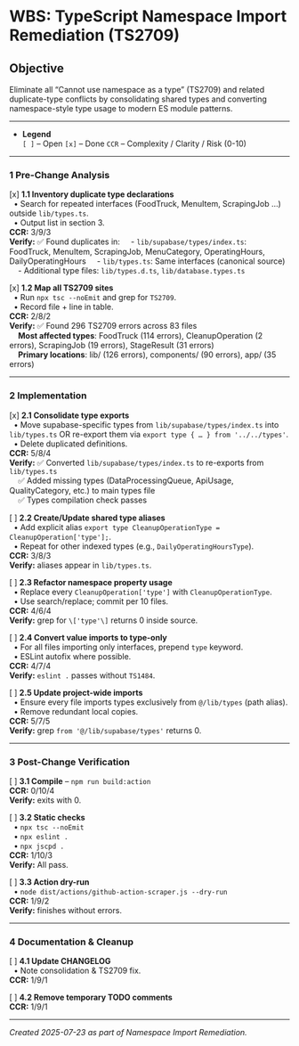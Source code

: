 # WBS: TypeScript Namespace Import Remediation (TS2709)

## Objective
Eliminate all “Cannot use namespace as a type” (TS2709) and related duplicate-type conflicts by consolidating shared types and converting namespace-style type usage to modern ES module patterns.

---

- **Legend**  
  `[ ]` – Open  `[x]` – Done  `CCR` – Complexity / Clarity / Risk (0-10)

---

### 1 Pre-Change Analysis

[x] **1.1 Inventory duplicate type declarations**  
&nbsp;&nbsp;• Search for repeated interfaces (FoodTruck, MenuItem, ScrapingJob …) outside `lib/types.ts`.  
&nbsp;&nbsp;• Output list in section 3.  
**CCR:** 3/9/3  
**Verify:** ✅ Found duplicates in:
&nbsp;&nbsp;&nbsp;&nbsp;- `lib/supabase/types/index.ts`: FoodTruck, MenuItem, ScrapingJob, MenuCategory, OperatingHours, DailyOperatingHours
&nbsp;&nbsp;&nbsp;&nbsp;- `lib/types.ts`: Same interfaces (canonical source)
&nbsp;&nbsp;&nbsp;&nbsp;- Additional type files: `lib/types.d.ts`, `lib/database.types.ts`

[x] **1.2 Map all TS2709 sites**  
&nbsp;&nbsp;• Run `npx tsc --noEmit` and grep for `TS2709`.  
&nbsp;&nbsp;• Record file + line in table.  
**CCR:** 2/8/2  
**Verify:** ✅ Found 296 TS2709 errors across 83 files  
&nbsp;&nbsp;&nbsp;&nbsp;**Most affected types**: FoodTruck (114 errors), CleanupOperation (2 errors), ScrapingJob (19 errors), StageResult (31 errors)  
&nbsp;&nbsp;&nbsp;&nbsp;**Primary locations**: lib/ (126 errors), components/ (90 errors), app/ (35 errors)

---

### 2 Implementation

[x] **2.1 Consolidate type exports**  
&nbsp;&nbsp;• Move supabase-specific types from `lib/supabase/types/index.ts` into `lib/types.ts` OR re-export them via `export type { … } from '../../types'`.  
&nbsp;&nbsp;• Delete duplicated definitions.  
**CCR:** 5/8/4  
**Verify:** ✅ Converted `lib/supabase/types/index.ts` to re-exports from `lib/types.ts`  
&nbsp;&nbsp;&nbsp;&nbsp;✅ Added missing types (DataProcessingQueue, ApiUsage, QualityCategory, etc.) to main types file  
&nbsp;&nbsp;&nbsp;&nbsp;✅ Types compilation check passes

[ ] **2.2 Create/Update shared type aliases**  
&nbsp;&nbsp;• Add explicit alias `export type CleanupOperationType = CleanupOperation['type'];`.  
&nbsp;&nbsp;• Repeat for other indexed types (e.g., `DailyOperatingHoursType`).  
**CCR:** 3/8/3  
**Verify:** aliases appear in `lib/types.ts`.

[ ] **2.3 Refactor namespace property usage**  
&nbsp;&nbsp;• Replace every `CleanupOperation['type']` with `CleanupOperationType`.  
&nbsp;&nbsp;• Use search/replace; commit per 10 files.  
**CCR:** 4/6/4  
**Verify:** grep for `\['type'\]` returns 0 inside source.

[ ] **2.4 Convert value imports to type-only**  
&nbsp;&nbsp;• For all files importing only interfaces, prepend `type` keyword.  
&nbsp;&nbsp;• ESLint autofix where possible.  
**CCR:** 4/7/4  
**Verify:** `eslint .` passes without `TS1484`.

[ ] **2.5 Update project-wide imports**  
&nbsp;&nbsp;• Ensure every file imports types exclusively from `@/lib/types` (path alias).  
&nbsp;&nbsp;• Remove redundant local copies.  
**CCR:** 5/7/5  
**Verify:** grep `from '@/lib/supabase/types'` returns 0.

---

### 3 Post-Change Verification

[ ] **3.1 Compile** – `npm run build:action`  
**CCR:** 0/10/4  
**Verify:** exits with 0.

[ ] **3.2 Static checks**  
&nbsp;&nbsp;• `npx tsc --noEmit`  
&nbsp;&nbsp;• `npx eslint .`  
&nbsp;&nbsp;• `npx jscpd .`  
**CCR:** 1/10/3  
**Verify:** All pass.

[ ] **3.3 Action dry-run**  
&nbsp;&nbsp;• `node dist/actions/github-action-scraper.js --dry-run`  
**CCR:** 1/9/2  
**Verify:** finishes without errors.

---

### 4 Documentation & Cleanup

[ ] **4.1 Update CHANGELOG**  
&nbsp;&nbsp;• Note consolidation & TS2709 fix.  
**CCR:** 1/9/1

[ ] **4.2 Remove temporary TODO comments**  
**CCR:** 1/9/1

---

*Created 2025-07-23 as part of Namespace Import Remediation.*

